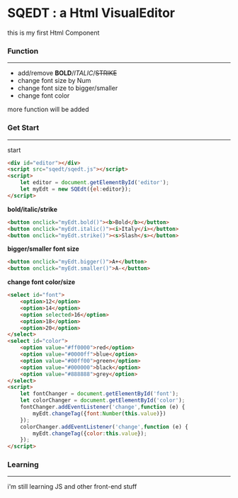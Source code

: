 # SQEDT : a Html VisualEditor

this is my first Html Component

### Function

***

* add/remove **BOLD**/*ITALIC*/~~STRIKE~~
* change font size by Num
* change font size to bigger/smaller
* change font color

more function will be added

### Get Start

***

start
```html
<div id="editor"></div>
<script src="sqedt/sqedt.js"></script>
<script>
    let editor = document.getElementById('editor');
    let myEdt = new SQEdt({el:editor});
</script>
```

**bold/italic/strike**
```html
<button onclick="myEdt.bold()"><b>Bold</b></button>
<button onclick="myEdt.italic()"><i>Italy</i></button>
<button onclick="myEdt.strike()"><s>Slash</s></button>
```

**bigger/smaller font size**
```html
<button onclick="myEdt.bigger()">A+</button>
<button onclick="myEdt.smaller()">A-</button>
```

**change font color/size**
```html
<select id="font">
    <option>12</option>
    <option>14</option>
    <option selected>16</option>
    <option>18</option>
    <option>20</option>
</select>
<select id="color">
    <option value="#ff0000">red</option>
    <option value="#0000ff">blue</option>
    <option value="#00ff00">green</option>
    <option value="#000000">black</option>
    <option value="#888888">grey</option>
</select>
<script>
    let fontChanger = document.getElementById('font');
    let colorChanger = document.getElementById('color');
    fontChanger.addEventListener('change',function (e) {
        myEdt.changeTag({font:Number(this.value)})
    });
    colorChanger.addEventListener('change',function (e) {
        myEdt.changeTag({color:this.value});
    });
</script>
```


### Learning

***

i'm still learning JS and other front-end stuff
